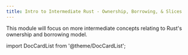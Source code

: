 ```yaml
---
title: Intro to Intermediate Rust - Ownership, Borrowing, & Slices
---
```


This module will focus on more intermediate concepts relating to Rust's ownership and borrowing model.

import DocCardList from '@theme/DocCardList';

<DocCardList />